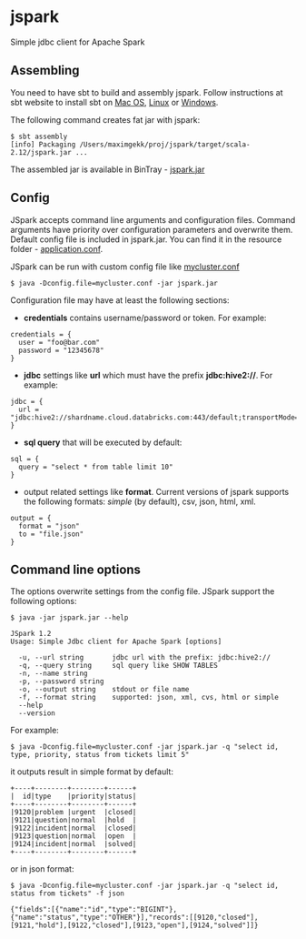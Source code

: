 # jspark
Simple jdbc client for Apache Spark

## Assembling

You need to have sbt to build and assembly jspark. Follow instructions at sbt website to
install sbt on [Mac OS](http://www.scala-sbt.org/1.0/docs/Installing-sbt-on-Mac.html),
[Linux](http://www.scala-sbt.org/1.0/docs/Installing-sbt-on-Linux.html) or
[Windows](http://www.scala-sbt.org/1.0/docs/Installing-sbt-on-Windows.html).

The following command creates fat jar with jspark:
```
$ sbt assembly
[info] Packaging /Users/maximgekk/proj/jspark/target/scala-2.12/jspark.jar ...
```

The assembled jar is available in BinTray - [jspark.jar](https://bintray.com/maxgekk/generic/download_file?file_path=jspark.jar)

## Config

JSpark accepts command line arguments and configuration files. Command arguments have priority
over configuration parameters and overwrite them. Default config file is included in jspark.jar.
You can find it in the resource folder - [application.conf](https://github.com/MaxGekk/jspark/blob/master/src/main/resources/application.conf).

JSpark can be run with custom config file like [mycluster.conf](https://github.com/MaxGekk/jspark/blob/master/src/main/resources/mycluster.conf)

```
$ java -Dconfig.file=mycluster.conf -jar jspark.jar
```

Configuration file may have at least the following sections:

* **credentials** contains username/password or token. For example:
```
credentials = {
  user = "foo@bar.com"
  password = "12345678"
}
```

* **jdbc** settings like **url** which must have the prefix **jdbc:hive2://**. For example:

```
jdbc = {
  url = "jdbc:hive2://shardname.cloud.databricks.com:443/default;transportMode=http;ssl=true;httpPath=sql/protocolv1/o/0/clustername"
}
```

* **sql query** that will be executed by default:

```
sql = {
  query = "select * from table limit 10"
}
```

* output related settings like **format**. Current versions of jspark supports the following formats: 
_simple_ (by default), csv, json, html, xml.

```
output = {
  format = "json"
  to = "file.json"
}
```

## Command line options

The options overwrite settings from the config file. JSpark support the following options:

```
$ java -jar jspark.jar --help
```

```
JSpark 1.2
Usage: Simple Jdbc client for Apache Spark [options]

  -u, --url string       jdbc url with the prefix: jdbc:hive2://
  -q, --query string     sql query like SHOW TABLES
  -n, --name string      
  -p, --password string  
  -o, --output string    stdout or file name
  -f, --format string    supported: json, xml, cvs, html or simple
  --help                 
  --version   
```
For example:

```
$ java -Dconfig.file=mycluster.conf -jar jspark.jar -q "select id, type, priority, status from tickets limit 5"
```

it outputs result in simple format by default:

```
+----+--------+--------+------+
|  id|type    |priority|status|
+----+--------+--------+------+
|9120|problem |urgent  |closed|
|9121|question|normal  |hold  |
|9122|incident|normal  |closed|
|9123|question|normal  |open  |
|9124|incident|normal  |solved|
+----+--------+--------+------+
```

or in json format:

```
$ java -Dconfig.file=mycluster.conf -jar jspark.jar -q "select id, status from tickets" -f json

{"fields":[{"name":"id","type":"BIGINT"},{"name":"status","type":"OTHER"}],"records":[[9120,"closed"],[9121,"hold"],[9122,"closed"],[9123,"open"],[9124,"solved"]]}
```